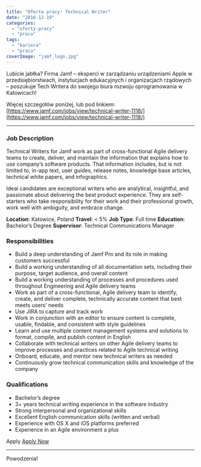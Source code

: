 ```yaml
---
title: "Oferta pracy: Technical Writer"
date: "2016-12-19"
categories:
  - "oferty-pracy"
  - "praca"
tags:
  - "kariera"
  - "praca"
coverImage: "jamf_logo.jpg"
---
```


Lubicie jabłka? Firma Jamf – eksperci w zarządzaniu urządzeniami Apple w przedsiębiorstwach, instytucjach edukacyjnych i organizacjach rządowych – poszukuje Tech Writera do swojego biura rozwoju oprogramowania w Katowicach!

Więcej szczegółów poniżej, lub pod linkiem: [https://www.jamf.com/jobs/view/technical-writer-1118/](https://www.jamf.com/jobs/view/technical-writer-1118/)

---

### Job Description

Technical Writers for Jamf work as part of cross-functional Agile delivery teams to create, deliver, and maintain the information that explains how to use company’s software products. That information includes, but is not limited to, in-app text, user guides, release notes, knowledge base articles, technical white papers, and infographics.

Ideal candidates are exceptional writers who are analytical, insightful, and passionate about delivering the best product experience. They are self-starters who take responsibility for their work and their professional growth, work well with ambiguity, and embrace change.

**Location**: Katowice, Poland **Travel**: < 5% **Job Type**: Full time **Education**: Bachelor’s Degree **Supervisor**: Technical Communications Manager

### Responsibilities

- Build a deep understanding of Jamf Pro and its role in making customers successful
- Build a working understanding of all documentation sets, including their purpose, target audience, and overall content
- Build a working understanding of processes and procedures used throughout Engineering and Agile delivery teams
- Work as part of a cross-functional, Agile delivery team to identify, create, and deliver complete, technically accurate content that best meets users’ needs
- Use JIRA to capture and track work
- Work in conjunction with an editor to ensure content is complete, usable, findable, and consistent with style guidelines
- Learn and use multiple content management systems and solutions to format, compile, and publish content in English
- Collaborate with technical writers on other Agile delivery teams to improve processes and practices related to Agile technical writing
- Onboard, educate, and mentor new technical writers as needed
- Continuously grow technical communication skills and knowledge of the company

### Qualifications

- Bachelor’s degree
- 3+ years technical writing experience in the software industry
- Strong interpersonal and organizational skills
- Excellent English communication skills (written and verbal)
- Experience with OS X and iOS platforms preferred
- Experience in an Agile environment a plus

Apply [Apply Now](http://newton.newtonsoftware.com/career/SubmitResume.action?clientId=8ad8dbd13b38043b013b3f232c231eb6&id=8a7880cf58b8fc930158bc965597114f&specialization=)

---

Powodzenia!
